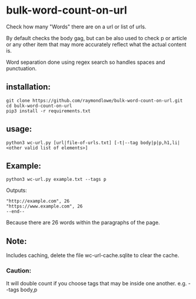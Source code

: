 # bulk-word-count-on-url

Check how many "Words" there are on a url or list of urls.

By default checks the body gag, but can be also used to check p or article or any other item that may more accurately reflect what the actual content is.

Word separation done using regex search so handles spaces and punctuation.

## installation:

```
git clone https://github.com/raymondlowe/bulk-word-count-on-url.git
cd bulk-word-count-on-url
pip3 install -r requirements.txt
```

## usage:

```
python3 wc-url.py [url|file-of-urls.txt] [-t|--tag body|p|p,h1,li|<other valid list of elements>]
```

## Example:

```
python3 wc-url.py example.txt --tags p 
```

Outputs:

```
"http://example.com", 26
"https://www.example.com", 26
--end--
```

Because there are 26 words within the paragraphs of the page.


## Note:

Includes caching, delete the file wc-url-cache.sqlite to clear the cache.

### Caution:

It will double count if you choose tags that may be inside one another. e.g. --tags body,p


